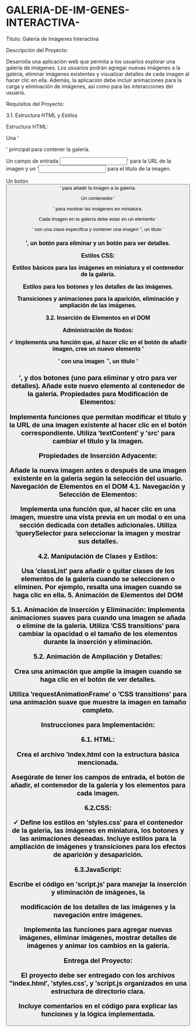 # GALERIA-DE-IM-GENES-INTERACTIVA-

Título: Galería de Imágenes Interactiva

Descripción del Proyecto:

Desarrolla una aplicación web que permita a los usuarios explorar una galería de imágenes. Los usuarios podrán agregar nuevas imágenes a la galería, eliminar imágenes existentes y visualizar detalles de cada imagen al hacer clic en ella. Además, la aplicación debe incluir animaciones para la carga y eliminación de imágenes, así como para las interacciones del usuario.

Requisitos del Proyecto:

3.1. Estructura HTML y Estilos

Estructura HTML:

Una '<div>' principal para contener la galería.

Un campo de entrada <input>' para la URL de la imagen y un '<input> para el título de la imagen.

Un botón <button>' para añadir la imagen a la galería.

Un contenedor '<div>' para mostrar las imágenes en miniatura.

Cada imagen en la galería debe estar en un elemento '<div>' con una clase específica y contener una imagen '<img>', un titulo '<h3>', un botón para eliminar y un botón para ver detalles.

Estilos CSS:

Estilos básicos para las imágenes en miniatura y el contenedor de la galería.

Estilos para los botones y los detalles de las imágenes.

Transiciones y animaciones para la aparición, eliminación y ampliación de las imágenes.

3.2. Inserción de Elementos en el DOM

Administración de Nodos:

✓ Implementa una función que, al hacer clic en el botón de añadir imagen, cree un nuevo elemento '<div>' con una imagen `<img>', un título '<h3>', y dos botones (uno para eliminar y otro para ver detalles). Añade este nuevo elemento al contenedor de la galería. Propiedades para Modificación de Elementos:

Implementa funciones que permitan modificar el título y la URL de una imagen existente al hacer clic en el botón correspondiente. Utiliza 'textContent' y 'src' para cambiar el título y la imagen.

Propiedades de Inserción Adyacente:

Añade la nueva imagen antes o después de una imagen existente en la galería según la selección del usuario. 
Navegación de Elementos en el DOM 4.1. Navegación y Selección de Elementos:

Implementa una función que, al hacer clic en una imagen, muestre una vista previa en un modal o en una sección dedicada con detalles adicionales. Utiliza 'querySelector para seleccionar la imagen y mostrar sus detalles.

4.2. Manipulación de Clases y Estilos:

Usa 'classList' para añadir o quitar clases de los elementos de la galería cuando se seleccionen o eliminen. Por ejemplo, resalta una imagen cuando se haga clic en ella. 5. Animación de Elementos del DOM

5.1. Animación de Inserción y Eliminación:
Implementa animaciones suaves para cuando una imagen se añada o elimine de la galería. Utiliza 'CSS transitions' para cambiar la opacidad o el tamaño de los elementos durante la inserción y eliminación.

5.2. Animación de Ampliación y Detalles:

Crea una animación que amplíe la imagen cuando se haga clic en el botón de ver detalles.

Utiliza 'requestAnimationFrame' o 'CSS transitions' para una animación suave que muestre la imagen en tamaño completo.

Instrucciones para Implementación:

6.1. HTML:

Crea el archivo 'index.html con la estructura básica mencionada.

Asegúrate de tener los campos de entrada, el botón de añadir, el contenedor de la galería y los elementos para cada imagen.

6.2.CSS:

✓ Define los estilos en 'styles.css' para el contenedor de la galeria, las imágenes en miniatura, los botones y las animaciones deseadas. Incluye estilos para la ampliación de imágenes y transiciones para los efectos de aparición y desaparición.

6.3.JavaScript:

Escribe el código en 'script.js' para manejar la inserción y eliminación de imágenes, la

modificación de los detalles de las imágenes y la navegación entre imágenes.

Implementa las funciones para agregar nuevas imágenes, eliminar imágenes, mostrar detalles de imágenes y animar los cambios en la galería.

Entrega del Proyecto:

El proyecto debe ser entregado con los archivos "index.html', 'styles.css', y 'script.js organizados en una estructura de directorio clara.

Incluye comentarios en el código para explicar las funciones y la lógica implementada.
